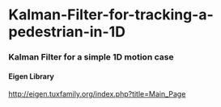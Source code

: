 # Kalman-Filter-for-tracking-a-pedestrian-in-1D

### Kalman Filter for a simple 1D motion case

#### Eigen Library

http://eigen.tuxfamily.org/index.php?title=Main_Page
